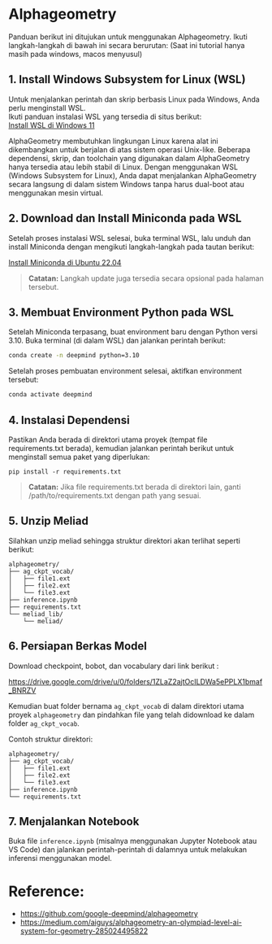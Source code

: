 # Alphageometry

Panduan berikut ini ditujukan untuk menggunakan Alphageometry. Ikuti langkah-langkah di bawah ini secara berurutan:
(Saat ini tutorial hanya masih pada windows, macos menyusul)

## 1. Install Windows Subsystem for Linux (WSL)

Untuk menjalankan perintah dan skrip berbasis Linux pada Windows, Anda perlu menginstall WSL.  
Ikuti panduan instalasi WSL yang tersedia di situs berikut:  
[Install WSL di Windows 11](https://pureinfotech.com/install-wsl-windows-11/)

AlphaGeometry membutuhkan lingkungan Linux karena alat ini dikembangkan untuk berjalan di atas sistem operasi Unix-like. Beberapa dependensi, skrip, dan toolchain yang digunakan dalam AlphaGeometry hanya tersedia atau lebih stabil di Linux. Dengan menggunakan WSL (Windows Subsystem for Linux), Anda dapat menjalankan AlphaGeometry secara langsung di dalam sistem Windows tanpa harus dual-boot atau menggunakan mesin virtual.

## 2. Download dan Install Miniconda pada WSL
 
Setelah proses instalasi WSL selesai, buka terminal WSL, lalu unduh dan install Miniconda dengan mengikuti langkah-langkah pada tautan berikut:

[Install Miniconda di Ubuntu 22.04](https://www.rosehosting.com/blog/how-to-install-miniconda-on-ubuntu-22-04/)  
> **Catatan:** Langkah update juga tersedia secara opsional pada halaman tersebut.

## 3. Membuat Environment Python pada WSL

Setelah Miniconda terpasang, buat environment baru dengan Python versi 3.10. Buka terminal (di dalam WSL) dan jalankan perintah berikut:

```bash
conda create -n deepmind python=3.10
```

Setelah proses pembuatan environment selesai, aktifkan environment tersebut:

```bash
conda activate deepmind
```

## 4. Instalasi Dependensi

Pastikan Anda berada di direktori utama proyek (tempat file requirements.txt berada), kemudian jalankan perintah berikut untuk menginstall semua paket yang diperlukan:

```
pip install -r requirements.txt
```

> **Catatan:** Jika file requirements.txt berada di direktori lain, ganti /path/to/requirements.txt dengan path yang sesuai.


## 5. Unzip Meliad

Silahkan unzip meliad sehingga struktur direktori akan terlihat seperti berikut:
```
alphageometry/
├── ag_ckpt_vocab/
│   ├── file1.ext
│   ├── file2.ext
│   └── file3.ext
├── inference.ipynb
├── requirements.txt
└── meliad_lib/
    └── meliad/
```

## 6. Persiapan Berkas Model

Download checkpoint, bobot, dan vocabulary dari link berikut :

https://drive.google.com/drive/u/0/folders/1ZLaZ2ajtOcILDWa5ePPLX1bmaf_BNRZV

Kemudian buat folder bernama <code>ag_ckpt_vocab</code> di dalam direktori utama proyek <code>alphageometry</code> dan pindahkan file yang telah didownload ke dalam folder <code>ag_ckpt_vocab</code>.

Contoh struktur direktori:

```
alphageometry/
├── ag_ckpt_vocab/
│   ├── file1.ext
│   ├── file2.ext
│   └── file3.ext
├── inference.ipynb
└── requirements.txt
```

## 7. Menjalankan Notebook

Buka file <code>inference.ipynb</code> (misalnya menggunakan Jupyter Notebook atau VS Code) dan jalankan perintah-perintah di dalamnya untuk melakukan inferensi menggunakan model.


# Reference:
- https://github.com/google-deepmind/alphageometry
- https://medium.com/aiguys/alphageometry-an-olympiad-level-ai-system-for-geometry-285024495822
